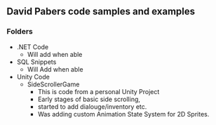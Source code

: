 ## David Pabers code samples and examples

### Folders
* .NET Code
  * Will add when able
* SQL Snippets 
  * Will Add when able
* Unity Code
  * SideScrollerGame
    * This is code from a personal Unity Project
    * Early stages of basic side scrolling, 
    * started to add dialouge/inventory etc.
    * Was adding custom Animation State System for 2D Sprites.
